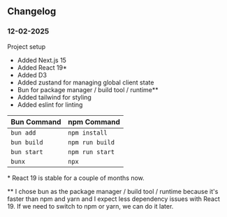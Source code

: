 ## Changelog

### 12-02-2025

Project setup
- Added Next.js 15
- Added React 19*
- Added D3
- Added zustand for managing global client state
- Bun for package manager / build tool / runtime**
- Added tailwind for styling
- Added eslint for linting



| Bun Command | npm Command |
| --- | --- |
| `bun add` | `npm install` |
| `bun build` | `npm run build` |
| `bun start` | `npm run start` |
| `bunx` | `npx` |

\* React 19 is stable for a couple of months now.

** I chose bun as the package manager / build tool / runtime because it's faster than npm and yarn and I expect less dependency issues with React 19. If we need to switch to npm or yarn, we can do it later.


